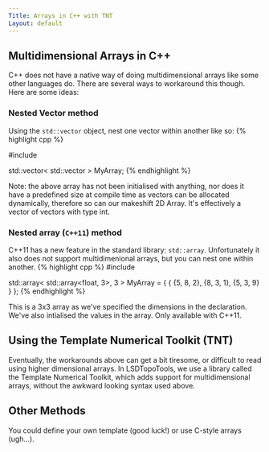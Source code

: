 ```yaml
---
Title: Arrays in C++ with TNT
Layout: default
---
```


## Multidimensional Arrays in C++
C++ does not have a native way of doing multidimensional arrays like some other languages do. There are several ways to workaround this though. Here are some ideas:

### Nested Vector method
Using the `std::vector` object, nest one vector within another like so:
{% highlight cpp %}

#include <vector>

std::vector< std::vector<int> > MyArray;
{% endhighlight %}

Note: the above array has not been initialised with anything, nor does it have a predefined size at compile time as vectors can be allocated dynamically, therefore so can our makeshift 2D Array. It's effectively a vector of vectors with type int.

### Nested array (`C++11`) method
C++11 has a new feature in the standard library: `std::array`. Unfortunately it also does not support multidimenional arrays, but you can nest one within another.
{% highlight cpp %}
#include <array>

std::array< std::array<float, 3>, 3 > MyArray  = { { {5, 8, 2}, {8, 3, 1}, {5, 3, 9} } };
{% endhighlight %}

This is a 3x3 array as we've specified the dimensions in the declaration. We've also intialised the values in the array. Only available with C++11.


## Using the Template Numerical Toolkit (TNT)
Eventually, the workarounds above can get a bit tiresome, or difficult to read using higher dimensional arrays. In LSDTopoTools, we use a library called the Template Numerical Toolkit, which adds support for multidimensional arrays, without the awkward looking syntax used above. 

## Other Methods
You could define your own template (good luck!) or use C-style arrays (ugh...).
